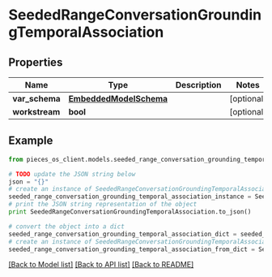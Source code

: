 # SeededRangeConversationGroundingTemporalAssociation


## Properties
Name | Type | Description | Notes
------------ | ------------- | ------------- | -------------
**var_schema** | [**EmbeddedModelSchema**](EmbeddedModelSchema.md) |  | [optional] 
**workstream** | **bool** |  | [optional] 

## Example

```python
from pieces_os_client.models.seeded_range_conversation_grounding_temporal_association import SeededRangeConversationGroundingTemporalAssociation

# TODO update the JSON string below
json = "{}"
# create an instance of SeededRangeConversationGroundingTemporalAssociation from a JSON string
seeded_range_conversation_grounding_temporal_association_instance = SeededRangeConversationGroundingTemporalAssociation.from_json(json)
# print the JSON string representation of the object
print SeededRangeConversationGroundingTemporalAssociation.to_json()

# convert the object into a dict
seeded_range_conversation_grounding_temporal_association_dict = seeded_range_conversation_grounding_temporal_association_instance.to_dict()
# create an instance of SeededRangeConversationGroundingTemporalAssociation from a dict
seeded_range_conversation_grounding_temporal_association_from_dict = SeededRangeConversationGroundingTemporalAssociation.from_dict(seeded_range_conversation_grounding_temporal_association_dict)
```
[[Back to Model list]](../README.md#documentation-for-models) [[Back to API list]](../README.md#documentation-for-api-endpoints) [[Back to README]](../README.md)


